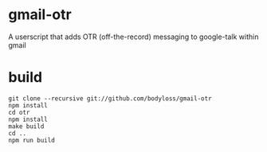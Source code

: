 gmail-otr
=========

A userscript that adds OTR (off-the-record) messaging to google-talk within gmail

build
=====

```
git clone --recursive git://github.com/bodyloss/gmail-otr
npm install
cd otr
npm install
make build
cd ..
npm run build
